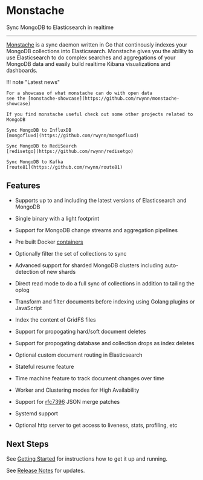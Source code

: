 # Monstache

Sync MongoDB to Elasticsearch in realtime

---

[Monstache](https://github.com/rwynn/monstache) is a sync daemon written in Go that continously 
indexes your MongoDB collections into Elasticsearch. Monstache gives you the ability to use 
Elasticsearch to do complex searches and aggregations of your MongoDB data and easily build realtime 
Kibana visualizations and dashboards.

!!! note "Latest news"

	For a showcase of what monstache can do with open data 
	see the [monstache-showcase](https://github.com/rwynn/monstache-showcase)

    If you find monstache useful check out some other projects related to MongoDB

    Sync MongoDB to InfluxDB
    [mongofluxd](https://github.com/rwynn/mongofluxd)

    Sync MongoDB to RediSearch
    [redisetgo](https://github.com/rwynn/redisetgo)

    Sync MongoDB to Kafka
    [route81](https://github.com/rwynn/route81)

## Features

- Supports up to and including the latest versions of Elasticsearch and MongoDB

- Single binary with a light footprint 

- Support for MongoDB change streams and aggregation pipelines

- Pre built Docker [containers](https://hub.docker.com/r/rwynn/monstache/tags/)

- Optionally filter the set of collections to sync

- Advanced support for sharded MongoDB clusters including auto-detection of new shards

- Direct read mode to do a full sync of collections in addition to tailing the oplog

- Transform and filter documents before indexing using Golang plugins or JavaScript

- Index the content of GridFS files

- Support for propogating hard/soft document deletes

- Support for propogating database and collection drops as index deletes

- Optional custom document routing in Elasticsearch

- Stateful resume feature

- Time machine feature to track document changes over time

- Worker and Clustering modes for High Availability

- Support for [rfc7396](https://tools.ietf.org/html/rfc7396) JSON merge patches

- Systemd support

- Optional http server to get access to liveness, stats, profiling, etc

## Next Steps

See [Getting Started](./start/) for instructions how to get
it up and running.

See [Release Notes](./about/#release-notes) for updates.


<script defer src='https://static.cloudflareinsights.com/beacon.min.js' data-cf-beacon='{"token": "72240423b033493f80acd2f95b8e0f69"}'></script>